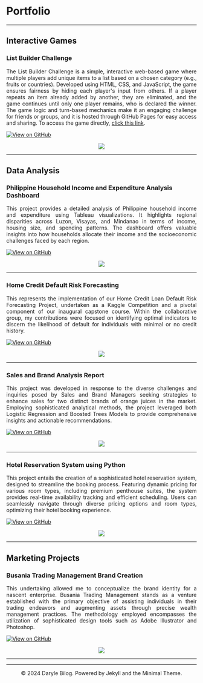 # Portfolio

---

## Interactive Games

### List Builder Challenge
<p align = "justify">
The List Builder Challenge is a simple, interactive web-based game where multiple players add unique items to a list based on a chosen category (e.g., fruits or countries). Developed using HTML, CSS, and JavaScript, the game ensures fairness by hiding each player's input from others. If a player repeats an item already added by another, they are eliminated, and the game continues until only one player remains, who is declared the winner. The game logic and turn-based mechanics make it an engaging challenge for friends or groups, and it is hosted through GitHub Pages for easy access and sharing. To access the game directly, <a href="https://github.com">click this link</a>.
</p>

[![View on GitHub](https://img.shields.io/badge/GitHub-View_on_GitHub-blue?logo=GitHub)](https://github.com/darylebilog/ListBuilderChallenge)

<center><img src = "images/PhilippineExpenditureDashboard.png"></center>

---

## Data Analysis

### Philippine Household Income and Expenditure Analysis Dashboard
<p align = "justify">
This project provides a detailed analysis of Philippine household income and expenditure using Tableau visualizations. It highlights regional disparities across Luzon, Visayas, and Mindanao in terms of income, housing size, and spending patterns. The dashboard offers valuable insights into how households allocate their income and the socioeconomic challenges faced by each region.
</p>

[![View on GitHub](https://img.shields.io/badge/GitHub-View_on_GitHub-blue?logo=GitHub)](https://github.com/darylebilog/PhilippineTableauPersonalProject)

<center><img src = "images/PhilippineExpenditureDashboard.png"></center>

---

### Home Credit Default Risk Forecasting
<p align = "justify">
This represents the implementation of our Home Credit Loan Default Risk Forecasting Project, undertaken as a Kaggle Competition and a pivotal component of our inaugural capstone course. Within the collaborative group, my contributions were focused on identifying optimal indicators to discern the likelihood of default for individuals with minimal or no credit history.
</p>

[![View on GitHub](https://img.shields.io/badge/GitHub-View_on_GitHub-blue?logo=GitHub)](https://github.com/darylebilog/home-credit-project)

<center><img src = "images/homeCredit.png"></center>

---

### Sales and Brand Analysis Report
<p align = "justify">
This project was developed in response to the diverse challenges and inquiries posed by Sales and Brand Managers seeking strategies to enhance sales for two distinct brands of orange juices in the market. Employing sophisticated analytical methods, the project leveraged both Logistic Regression and Boosted Trees Models to provide comprehensive insights and actionable recommendations.
</p>

[![View on GitHub](https://img.shields.io/badge/GitHub-View_on_GitHub-blue?logo=GitHub)](https://github.com/darylebilog/analysisReport_MKTG6620)

<center><img src = "images/ROC CURVE.png"></center>

---

### Hotel Reservation System using Python
<p align = "justify">
This project entails the creation of a sophisticated hotel reservation system, designed to streamline the booking process. Featuring dynamic pricing for various room types, including premium penthouse suites, the system provides real-time availability tracking and efficient scheduling. Users can seamlessly navigate through diverse pricing options and room types, optimizing their hotel booking experience.
</p>

[![View on GitHub](https://img.shields.io/badge/GitHub-View_on_GitHub-blue?logo=GitHub)](https://github.com/darylebilog/hotelReservation)

<center><img src = "images/hotel_Reservation.png"></center>

---

## Marketing Projects

### Busania Trading Management Brand Creation
<p align = "justify">
This undertaking allowed me to conceptualize the brand identity for a nascent enterprise. Busania Trading Management stands as a venture established with the primary objective of assisting individuals in their trading endeavors and augmenting assets through precise wealth management practices. The methodology employed encompasses the utilization of sophisticated design tools such as Adobe Illustrator and Photoshop.
</p>

[![View on GitHub](https://img.shields.io/badge/GitHub-View_on_GitHub-blue?logo=GitHub)](https://github.com/darylebilog/busaniaTradingLogo)

<center><img src = "images/BTM_Final_Logo.png"></center>

---




---
<center>© 2024 Daryle Bilog. Powered by Jekyll and the Minimal Theme.</center>
